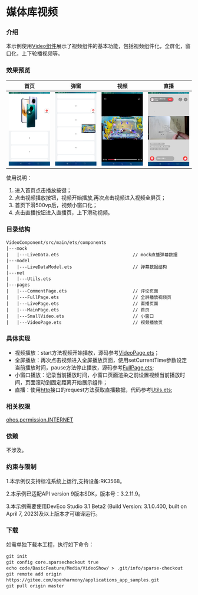 # 媒体库视频

### 介绍

本示例使用[Video组件](https://gitee.com/openharmony/docs/blob/master/zh-cn/application-dev/reference/apis-arkui/arkui-ts/ts-media-components-video.md)展示了视频组件的基本功能，包括视频组件化，全屏化，窗口化，上下轮播视频等。

### 效果预览
|首页|弹窗|视频|直播|
|------|--------|-------|---------|
|![home](screenshots/devices/video.png)|![play1](screenshots/devices/small_video.png)|![play1](screenshots/devices/full.png)|![play1](screenshots/devices/live_video.png)|

使用说明：
1. 进入首页点击播放按键；
2. 点击视频播放按钮，视频开始播放,再次点击视频进入视频全屏页；
3. 首页下滑500vp后，视频小窗口化；
4. 点击直播按钮进入直播页，上下滑动视频。

### 目录结构
```
VideoComponent/src/main/ets/components
|---mock
|   |---LiveData.ets                            // mock直播弹幕数据
|---model
|   |---LiveDataModel.ets                       // 弹幕数据结构
|---net
|   |---Utils.ets
|---pages                                  
|   |---CommentPage.ets                         // 评论页面
|   |---FullPage.ets                            // 全屏播放视频页
|   |---LivePage.ets                            // 直播页面
|   |---MainPage.ets                            // 首页
|   |---SmallVideo.ets                          // 小窗口
|   |---VideoPage.ets                           // 视频播放页
```
### 具体实现
  + 视频播放：start方法视频开始播放，源码参考[VideoPage.ets](VideoComponent/src/main/ets/components/pages/VideoPage.ets)；
  + 全屏播放：再次点击视频进入全屏播放页面，使用setCurrentTime参数设定当前播放时间，pause方法停止播放，源码参考[FullPage.ets](VideoComponent/src/main/ets/components/pages/FullPage.ets);
  + 小窗口播放：记录当前播放时间，小窗口页面渲染之前设置视频当前播放时间，页面滚动到固定距离开始展示组件；
  + 直播：使用[http](https://gitee.com/openharmony/docs/blob/master/zh-cn/application-dev/reference/apis-network-kit/js-apis-http.md)接口的request方法获取直播数据，代码参考[Utils.ets](VideoComponent/src/main/ets/components/net/Utils.ets);

### 相关权限

[ohos.permission.INTERNET](https://gitee.com/openharmony/docs/blob/master/zh-cn/application-dev/security/AccessToken/permissions-for-all.md#ohospermissioninternet)

### 依赖

不涉及。

### 约束与限制

1.本示例仅支持标准系统上运行,支持设备:RK3568。

2.本示例已适配API version 9版本SDK，版本号：3.2.11.9。

3.本示例需要使用DevEco Studio 3.1 Beta2 (Build Version: 3.1.0.400, built on April 7, 2023)及以上版本才可编译运行。

### 下载
如需单独下载本工程，执行如下命令：
```
git init
git config core.sparsecheckout true
echo code/BasicFeature/Media/VideoShow/ > .git/info/sparse-checkout
git remote add origin https://gitee.com/openharmony/applications_app_samples.git
git pull origin master
```
